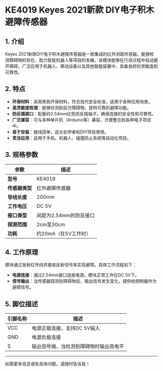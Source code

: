 
# KE4019 Keyes 2021新款 DIY电子积木 避障传感器

## 1. 介绍

Keyes 2021新款DIY电子积木避障传感器是一款集成的红外测距传感器，能够检测障碍物的存在，助力智能机器人等项目的发展。该模块能够在行进过程中自动避开障碍，广泛应用于机器人、移动设备以及其他智能装置中，具备良好的灵敏度和可靠性。

## 2. 特点

- **环保材料**：采用黑色环保材料，符合现代安全标准，适用于各种应用场景。
- **高灵敏度检测**：能够侦测到前方障碍物，提供可靠的避障功能。
- **防反插接口**：配备的2.54mm红色防反插端子，确保连接的安全性和可靠性。
- **广泛兼容**：可与多种单片机（Arduino等）兼容，方便整合到各种电子项目中。
- **易于安装**：接线简单，适合初学者和DIY项目使用。
- **灵活应用**：适用于手机、机器人、碰撞防止系统等自动化项目。

## 3. 规格参数

| 参数          | 描述                   |
|---------------|-----------------------|
| **型号**      | KE4019                |
| **传感器类型**| 红外避障传感器       |
| **导线长度**  | 200mm                 |
| **工作电压**  | DC 5V                 |
| **接口类型**  | 间距为2.54mm的防反接口 |
| **探测范围**  | 2cm至30cm            |
| **功耗**      | 约20mA（在5V工作时）  |

## 4. 工作原理

模块通过发射红外线并接收反射信号来实现避障。具体工作流程如下：

- **电源连接**：通过2.54mm接口连接电源，模块正常工作在DC 5V下。
- **信号输出**：当传感器探测到障碍物后，输出信号发生变化，提供给控制器作为避障信号。

## 5. 脚位描述

| 引脚名称 | 描述                            |
|----------|---------------------------------|
| VCC      | 电源正极连接，支持DC 5V输入   |
| GND      | 电源负极连接                    |
| S        | 输出信号端，当检测到障碍物时输出高电平 |

---

如需更多信息或有具体问题，请随时告诉我！
